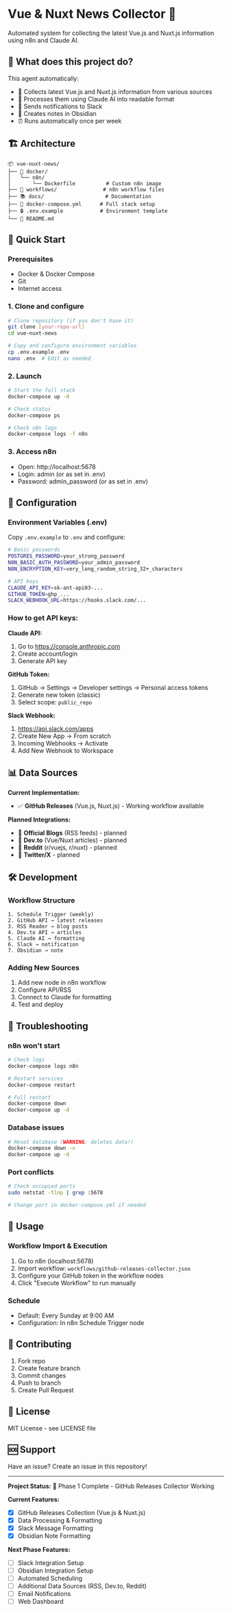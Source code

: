 # Vue & Nuxt News Collector 🚀

Automated system for collecting the latest Vue.js and Nuxt.js information using n8n and Claude AI.

## 🎯 What does this project do?

This agent automatically:
- 📡 Collects latest Vue.js and Nuxt.js information from various sources
- 🤖 Processes them using Claude AI into readable format
- 📱 Sends notifications to Slack
- 📝 Creates notes in Obsidian
- ⏰ Runs automatically once per week

## 🏗️ Architecture

```
📦 vue-nuxt-news/
├── 🐳 docker/
│   └── n8n/
│       └── Dockerfile          # Custom n8n image
├── 🔄 workflows/               # n8n workflow files
├── 📚 docs/                    # Documentation
├── 🐳 docker-compose.yml      # Full stack setup
├── 🔒 .env.example            # Environment template
└── 📖 README.md
```

## 🚀 Quick Start

### Prerequisites
- Docker & Docker Compose
- Git
- Internet access

### 1. Clone and configure
```bash
# Clone repository (if you don't have it)
git clone [your-repo-url]
cd vue-nuxt-news

# Copy and configure environment variables
cp .env.example .env
nano .env  # Edit as needed
```

### 2. Launch
```bash
# Start the full stack
docker-compose up -d

# Check status
docker-compose ps

# Check n8n logs
docker-compose logs -f n8n
```

### 3. Access n8n
- Open: http://localhost:5678
- Login: admin (or as set in .env)
- Password: admin_password (or as set in .env)

## 🔧 Configuration

### Environment Variables (.env)
Copy `.env.example` to `.env` and configure:

```bash
# Basic passwords
POSTGRES_PASSWORD=your_strong_password
N8N_BASIC_AUTH_PASSWORD=your_admin_password
N8N_ENCRYPTION_KEY=very_long_random_string_32+_characters

# API keys
CLAUDE_API_KEY=sk-ant-api03-...
GITHUB_TOKEN=ghp_...
SLACK_WEBHOOK_URL=https://hooks.slack.com/...
```

### How to get API keys:

**Claude API:**
1. Go to https://console.anthropic.com
2. Create account/login
3. Generate API key

**GitHub Token:**
1. GitHub → Settings → Developer settings → Personal access tokens
2. Generate new token (classic)
3. Select scope: `public_repo`

**Slack Webhook:**
1. https://api.slack.com/apps
2. Create New App → From scratch
3. Incoming Webhooks → Activate
4. Add New Webhook to Workspace

## 📊 Data Sources

**Current Implementation:**
- ✅ **GitHub Releases** (Vue.js, Nuxt.js) - Working workflow available

**Planned Integrations:**
- 🔄 **Official Blogs** (RSS feeds) - planned
- 🔄 **Dev.to** (Vue/Nuxt articles) - planned
- 🔄 **Reddit** (r/vuejs, r/nuxt) - planned
- 🔄 **Twitter/X** - planned

## 🛠️ Development

### Workflow Structure
```
1. Schedule Trigger (weekly)
2. GitHub API → latest releases
3. RSS Reader → blog posts
4. Dev.to API → articles
5. Claude AI → formatting
6. Slack → notification
7. Obsidian → note
```

### Adding New Sources
1. Add new node in n8n workflow
2. Configure API/RSS
3. Connect to Claude for formatting
4. Test and deploy

## 🐛 Troubleshooting

### n8n won't start
```bash
# Check logs
docker-compose logs n8n

# Restart services
docker-compose restart

# Full restart
docker-compose down
docker-compose up -d
```

### Database issues
```bash
# Reset database (WARNING: deletes data!)
docker-compose down -v
docker-compose up -d
```

### Port conflicts
```bash
# Check occupied ports
sudo netstat -tlnp | grep :5678

# Change port in docker-compose.yml if needed
```

## 📝 Usage

### Workflow Import & Execution
1. Go to n8n (localhost:5678)
2. Import workflow: `workflows/github-releases-collector.json`
3. Configure your GitHub token in the workflow nodes
4. Click "Execute Workflow" to run manually

### Schedule
- Default: Every Sunday at 9:00 AM
- Configuration: In n8n Schedule Trigger node

## 🤝 Contributing

1. Fork repo
2. Create feature branch
3. Commit changes
4. Push to branch
5. Create Pull Request

## 📄 License

MIT License - see LICENSE file

## 🆘 Support

Have an issue? Create an issue in this repository!

---

**Project Status:** 🚧 Phase 1 Complete - GitHub Releases Collector Working

**Current Features:**
- [x] GitHub Releases Collection (Vue.js & Nuxt.js)
- [x] Data Processing & Formatting
- [x] Slack Message Formatting
- [x] Obsidian Note Formatting

**Next Phase Features:**
- [ ] Slack Integration Setup
- [ ] Obsidian Integration Setup
- [ ] Automated Scheduling
- [ ] Additional Data Sources (RSS, Dev.to, Reddit)
- [ ] Email Notifications
- [ ] Web Dashboard
